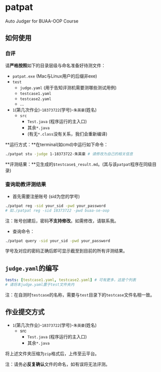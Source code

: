# patpat

Auto Judger for BUAA-OOP Course

## 如何使用

### 自评

请**严格按照**如下的目录层级与命名准备好待测文件：

- `patpat.exe` (Mac与Linux用户的后缀非exe)
- `test`
  - `judge.yaml` (用于告知评测机需要测哪些测试用例)
  - `testcase1.yaml`
  - `testcase2.yaml`
  - ...
- `1`(第几次作业)-`18373722`(学号)-`朱英豪`(姓名)
  - `src`
    - `Test.java` (程序运行的主入口)
    - 其余`*.java`
    - (有无`*.class`没有关系，我们会重新编译)

**运行方式：**在terminal(如cmd)中运行如下命令：

```bash
./patpat stu -judge 1-18373722-朱英豪 # 请修改为自己的相关信息
```

**评测结果：**见生成的`$testcase$_result.md`。(其与该`patpat`程序在同级目录)

### 查询助教评测结果

- 首先需要注册账号 (sid为您的学号)

```bash
./patpat reg -sid your_sid -pwd your_password
# 如./patpat reg -sid 18373722 -pwd buaa-se-oop
```

注：账号创建后，密码**不支持修改**。如需修改，请联系我。

- 查询命令：

```bash
./patpat query -sid your_sid -pwd your_password
```

学号及对应的密码正确后即可显示截至到目前的所有评测结果。

## `judge.yaml`的编写

```yaml
tests: [testcase1.yaml, testcase2.yaml] # 可有更多，这是个列表
# 请将本judge.yaml置于test文件夹内
```

注：在自测时`testcase`的名称，需要与`test`目录下的`testcase`文件名相一致。

## 作业提交方式

- `1`(第几次作业)-`18373722`(学号)-`朱英豪`(姓名)
  - src
    - `Test.java` (程序运行的主入口)
    - 其余`*.java`

将上述文件夹压缩为`zip`格式后，上传至云平台。

注：请务必**反复确认**文件的命名，如有误将无法评测。
